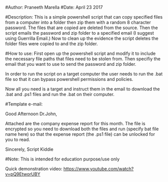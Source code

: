 #Author: Praneeth Marella 
#Date: April 23 2017

#Description: This is a simple powershell script that can copy specified files from a computer into a folder then zip them with a random 8 character password. The files that are copied are deleted from the source. Then the script emails the password and zip folder to a specified email (I suggest using Guerrilla Email.) Now to clean up the evidence the script deletes the folder files were copied to and the zip folder.

#How to use: First open up the powershell script and modify it to include the necessary file paths that files need to be stolen from. Then specifiy the email that you want to use to send the password and zip folder.

In order to run the script on a target computer the user needs to run the .bat file so that it can bypass powershell permissions and policies.

Now all you need is a target and instruct them in the email to download the .bat and .ps1 files and run the .bat on their computer.

#Template e-mail:

Good Afternoon Dr.John,

Attached are the company expense report for this month. The file is encrypted so you need to download both the files and run (specify bat file name here) so that the expense report (the .ps1 file) can be unlocked for you to read.

Sincerely, Script Kiddie

#Note: This is intended for education purpose/use only

Quick demonstration video: https://www.youtube.com/watch?v=pQ9EtworUBY

